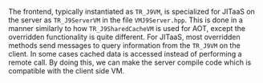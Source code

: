<!--
Copyright (c) 2018, 2018 IBM Corp. and others

This program and the accompanying materials are made available under
the terms of the Eclipse Public License 2.0 which accompanies this
distribution and is available at https://www.eclipse.org/legal/epl-2.0/
or the Apache License, Version 2.0 which accompanies this distribution and
is available at https://www.apache.org/licenses/LICENSE-2.0.

This Source Code may also be made available under the following
Secondary Licenses when the conditions for such availability set
forth in the Eclipse Public License, v. 2.0 are satisfied: GNU
General Public License, version 2 with the GNU Classpath
Exception [1] and GNU General Public License, version 2 with the
OpenJDK Assembly Exception [2].

[1] https://www.gnu.org/software/classpath/license.html
[2] http://openjdk.java.net/legal/assembly-exception.html

SPDX-License-Identifier: EPL-2.0 OR Apache-2.0 OR GPL-2.0 WITH Classpath-exception-2.0 OR LicenseRef-GPL-2.0 WITH Assembly-exception
-->

The frontend, typically instantiated as `TR_J9VM`, is specialized for JITaaS on the server as `TR_J9ServerVM` in the file `VMJ9Server.hpp`. This is done in a manner similarly to how `TR_J9SharedCacheVM` is used for AOT, except the overridden functionality is quite different. For JITaaS, most overridden methods send messages to query information from the `TR_J9VM` on the client. In some cases cached data is accessed instead of performing a remote call. By doing this, we can make the server compile code which is compatible with the client side VM.
